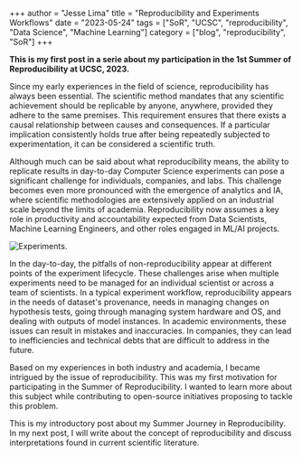 +++
author = "Jesse Lima"
title = "Reproducibility and Experiments Workflows"
date = "2023-05-24"
tags = ["SoR", "UCSC", "reproducibility", "Data Science", "Machine Learning"]
category = ["blog", "reproducibility", "SoR"]
+++


__This is my first post in a serie about my participation in the 1st Summer of Reproducibility at UCSC, 2023.__


Since my early experiences in the field of science, reproducibility has always been essential. The scientific method mandates that any scientific achievement should be replicable by anyone, anywhere, provided they adhere to the same premises. This requirement ensures that there exists a causal relationship between causes and consequences. If a particular implication consistently holds true after being repeatedly subjected to experimentation, it can be considered a scientific truth.

Although much can be said about what reproducibility means, the ability to replicate results in day-to-day Computer Science experiments can pose a significant challenge for individuals, companies, and labs. This challenge becomes even more pronounced with the emergence of analytics and IA, where scientific methodologies are extensively applied on an industrial scale beyond the limits of academia. Reproducibility now assumes a key role in productivity and accountability expected from Data Scientists, Machine Learning Engineers, and other roles engaged in ML/AI projects.

![Experiments](/images/pipeline1.png "Experiments").

In the day-to-day, the pitfalls of non-reproducibility appear at different points of the experiment lifecycle. These challenges arise when multiple experiments need to be managed for an individual scientist or across a team of scientists. In a typical experiment workflow, reproducibility appears in the needs of dataset's provenance, needs in managing changes on hypothesis tests, going through managing system hardware and OS, and dealing with outputs of model instances. In academic environments, these issues can result in mistakes and inaccuracies. In companies, they can lead to inefficiencies and technical debts that are difficult to address in the future.

Based on my experiences in both industry and academia, I became intrigued by the issue of reproducibility. This was my first motivation for participating in the Summer of Reproducibility. I wanted to learn more about this subject while contributing to open-source initiatives proposing to tackle this problem.

This is my introductory post about my Summer Journey in Reproducibility. In my next post, I will write about the concept of reproducibility and discuss interpretations found in current scientific literature.